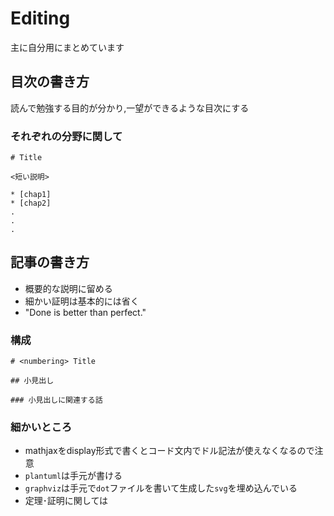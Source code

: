 # Editing

主に自分用にまとめています

## 目次の書き方

読んで勉強する目的が分かり,一望ができるような目次にする

### それぞれの分野に関して

```text
# Title

<短い説明>

* [chap1]
* [chap2]
.
.
.
```

## 記事の書き方

- 概要的な説明に留める
- 細かい証明は基本的には省く
- "Done is better than perfect."

### 構成

```text
# <numbering> Title

## 小見出し

### 小見出しに関連する話
```

### 細かいところ

- mathjaxをdisplay形式で書くとコード文内でドル記法が使えなくなるので注意
- `plantuml`は手元が書ける
- `graphviz`は手元で`dot`ファイルを書いて生成した`svg`を埋め込んでいる
- 定理･証明に関しては
